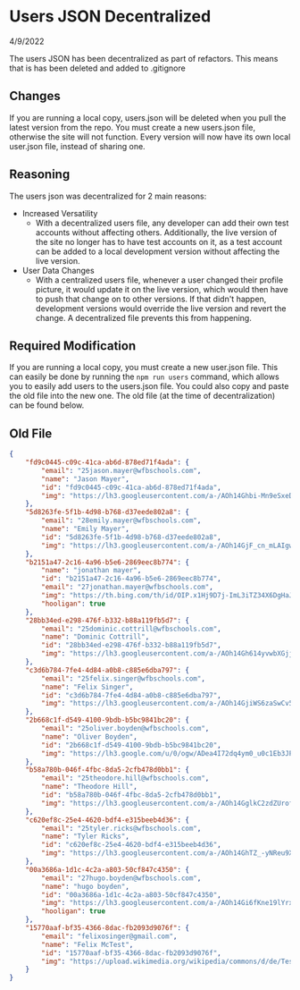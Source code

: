 # Users JSON Decentralized

4/9/2022  

The users JSON has been decentralized as part of refactors. This means that is has been deleted and added to .gitignore

## Changes

If you are running a local copy, users.json will be deleted when you pull the latest version from the repo. You must create a new users.json file, otherwise the site will not function. Every version will now have its own local user.json file, instead of sharing one.

## Reasoning

The users json was decentralized for 2 main reasons:

- Increased Versatility
  - With a decentralized users file, any developer can add their own test accounts without affecting others. Additionally, the live version of the site no longer has to have test accounts on it, as a test account can be added to a local development version without affecting the live version.
- User Data Changes
  - With a centralized users file, whenever a user changed their profile picture, it would update it on the live version, which would then have to push that change on to other versions. If that didn't happen, development versions would override the live version and revert the change. A decentralized file prevents this from happening.

## Required Modification

If you are running a local copy, you must create a new user.json file. This can easily be done by running the `npm run users` command, which allows you to easily add users to the users.json file. You could also copy and paste the old file into the new one. The old file (at the time of decentralization) can be found below.

## Old File

```json
{
    "fd9c0445-c09c-41ca-ab6d-878ed71f4ada": {
        "email": "25jason.mayer@wfbschools.com",
        "name": "Jason Mayer",
        "id": "fd9c0445-c09c-41ca-ab6d-878ed71f4ada",
        "img": "https://lh3.googleusercontent.com/a-/AOh14Ghbi-Mn9eSxeDehceDhSEcY7eXvXCgq2VFAZTIBEQ=s88-w88-h88-c-k"
    },
    "5d8263fe-5f1b-4d98-b768-d37eede802a8": {
        "email": "28emily.mayer@wfbschools.com",
        "name": "Emily Mayer",
        "id": "5d8263fe-5f1b-4d98-b768-d37eede802a8",
        "img": "https://lh3.googleusercontent.com/a-/AOh14GjF_cn_mLAIgw5XBUYkawfElUufyuREjl4PDJFZ2A=s88-w88-h88-c-k"
    },
    "b2151a47-2c16-4a96-b5e6-2869eec8b774": {
        "name": "jonathan mayer",
        "id": "b2151a47-2c16-4a96-b5e6-2869eec8b774",
        "email": "27jonathan.mayer@wfbschools.com",
        "img": "https://th.bing.com/th/id/OIP.x1Hj9D7j-ImL3iTZ34X6DgHaJ3?w=151&h=201&c=7&r=0&o=5&pid=1.7",
        "hooligan": true
    },
    "28bb34ed-e298-476f-b332-b88a119fb5d7": {
        "email": "25dominic.cottrill@wfbschools.com",
        "name": "Dominic Cottrill",
        "id": "28bb34ed-e298-476f-b332-b88a119fb5d7",
        "img": "https://lh3.googleusercontent.com/a-/AOh14Gh614yvwbXGjjgLXxiD8CiYUNiEgQ2qFDveY8OXng=s88-w88-h88-c-k"
    },
    "c3d6b784-7fe4-4d84-a0b8-c885e6dba797": {
        "email": "25felix.singer@wfbschools.com",
        "name": "Felix Singer",
        "id": "c3d6b784-7fe4-4d84-a0b8-c885e6dba797",
        "img": "https://lh3.googleusercontent.com/a-/AOh14GjiWS6zaSwCv5q6Zlp96dJ3a2Et61RUK69W4IHnuQ=s96-c-rg-br100"
    },
    "2b668c1f-d549-4100-9bdb-b5bc9841bc20": {
        "email": "25oliver.boyden@wfbschools.com",
        "name": "Oliver Boyden",
        "id": "2b668c1f-d549-4100-9bdb-b5bc9841bc20",
        "img": "https://lh3.google.com/u/0/ogw/ADea4I72dq4ym0_u0c1Eb3JP_GxH4YDGWl04INtSk1Yj=s83-c-mo"
    },
    "b58a780b-046f-4fbc-8da5-2cfb478d0bb1": {
        "email": "25theodore.hill@wfbschools.com",
        "name": "Theodore Hill",
        "id": "b58a780b-046f-4fbc-8da5-2cfb478d0bb1",
        "img": "https://lh3.googleusercontent.com/a-/AOh14GglkC2zdZUrof7EDVSVpt3RncGplxT5QwBXtwb7MQ=s88-w88-h88-c-k"
    },
    "c620ef8c-25e4-4620-bdf4-e315beeb4d36": {
        "email": "25tyler.ricks@wfbschools.com",
        "name": "Tyler Ricks",
        "id": "c620ef8c-25e4-4620-bdf4-e315beeb4d36",
        "img": "https://lh3.googleusercontent.com/a-/AOh14GhTZ_-yNReu9X1MjF58OItHu7PUjXmOZpT9QNe2gA=s88-w88-h88-c-k"
    },
    "00a3686a-1d1c-4c2a-a803-50cf847c4350": {
        "email": "27hugo.boyden@wfbschools.com",
        "name": "hugo boyden",
        "id": "00a3686a-1d1c-4c2a-a803-50cf847c4350",
        "img": "https://lh3.googleusercontent.com/a-/AOh14Gi6fKne19lYrxDoqSQHSqDRH5jsLFB0hRao1D-FjQ=s272-p-k-no",
        "hooligan": true
    },
    "15770aaf-bf35-4366-8dac-fb2093d9076f": {
        "email": "felixosinger@gmail.com",
        "name": "Felix McTest",
        "id": "15770aaf-bf35-4366-8dac-fb2093d9076f",
        "img": "https://upload.wikimedia.org/wikipedia/commons/d/de/TestScreen_square.svg"
    }
}
```
